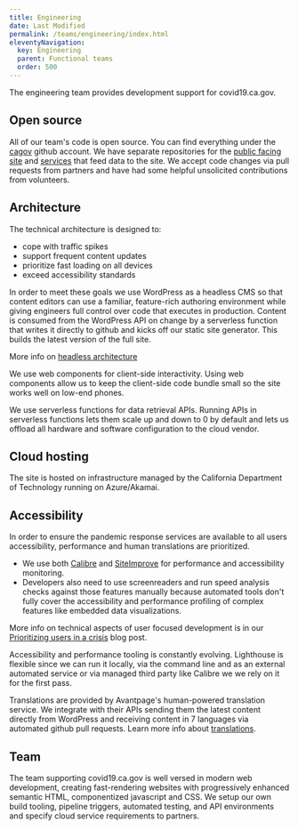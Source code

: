 ```yaml
---
title: Engineering
date: Last Modified 
permalink: /teams/engineering/index.html
eleventyNavigation:
  key: Engineering
  parent: Functional teams
  order: 500
---
```


The engineering team provides development support for covid19.ca.gov. 

## Open source

All of our team's code is open source. You can find everything under the <a href="https://github.com/cagov">cagov</a> github account. We have separate repositories for the <a href="https://github.com/cagov/covid19">public facing site</a> and <a href="https://github.com/cagov/Cron">services</a> that feed data to the site. We accept code changes via pull requests from partners and have had some helpful unsolicited contributions from volunteers.

## Architecture

The technical architecture is designed to: 
- cope with traffic spikes
- support frequent content updates
- prioritize fast loading on all devices
- exceed accessibility standards

In order to meet these goals we use WordPress as a headless CMS so that content editors can use a familiar, feature-rich authoring environment while giving engineers full control over code that executes in production. Content is consumed from the WordPress API on change by a serverless function that writes it directly to github and kicks off our static site generator. This builds the latest version of the full site.

More info on <a href="https://www.sanity.io/blog/headless-cms-explained">headless architecture</a>

We use web components for client-side interactivity. Using web components allow us to keep the client-side code bundle small so the site works well on low-end phones. 

We use serverless functions for data retrieval APIs. Running APIs in serverless functions lets them scale up and down to 0 by default and lets us offload all hardware and software configuration to the cloud vendor.

## Cloud hosting

The site is hosted on infrastructure managed by the California Department of Technology running on Azure/Akamai. 

## Accessibility

In order to ensure the pandemic response services are available to all users accessibility, performance and human translations are prioritized.

* We use both <a href="http://calibreapp.com/">Calibre</a> and <a href="http://siteimprove.com/">SiteImprove</a> for performance and accessibility monitoring.
* Developers also need to use screenreaders and run speed analysis checks against those features manually because automated tools don't fully cover the accessibility and performance profiling of complex features like embedded data visualizations.
 
More info on technical aspects of user focused development is in our <a href="https://news.alpha.ca.gov/prioritizing-users-in-a-crisis-building-covid19-ca-gov/">Prioritizing users in a crisis</a> blog post.

Accessibility and performance tooling is constantly evolving. Lighthouse is flexible since we can run it locally, via the command line and as an external automated service or via managed third party like Calibre we we rely on it for the first pass. 

Translations are provided by Avantpage's human-powered translation service. We integrate with their APIs sending them the latest content directly from WordPress and receiving content in 7 languages via automated github pull requests. Learn more info about [translations](translations).

## Team

The team supporting covid19.ca.gov is well versed in modern web development, creating fast-rendering websites with progressively enhanced semantic HTML, componentized javascript and CSS. We setup our own build tooling, pipeline triggers, automated testing, and API environments and specify cloud service requirements to partners.

